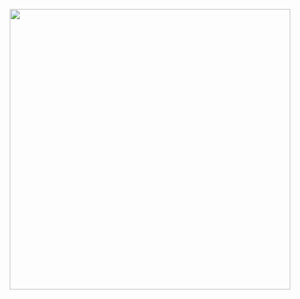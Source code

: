 <p align="center">
  <img src= "https://user-images.githubusercontent.com/74344026/180393043-8423bc78-f094-44c7-ba30-f088fd3662b2.gif" style="width: 500px; height: 500px; " />
</p>
